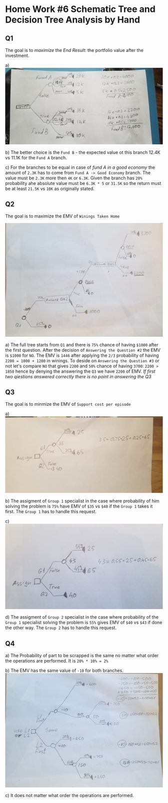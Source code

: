 # Home Work #6 Schematic Tree and Decision Tree Analysis by Hand

## Q1

  The goal is to _maximize_ the *End Result*: the portfolio value after the investment.

  a) ![Q1](HW6-Q1.jpeg) 
  
  b) The better choice is the `Fund B` - the expected value ot this branch 12.4K vs 11.1K for the `Fund A` branch.
  
  c) For the branches to be equal in case of _fund A in a good economy_ the amount of `2.3K` has to come from `Fund A -> Good Economy` branch. The value must be `2.3K` more then `4K` or `6.3K`. Given the branch has `20%` probability ahe absolute value must be `6.3K * 5` or `31.5K` so the return must be at least `21.5K` vs `10K` as originally stated.


## Q2

The goal is to maximize the EMV of `Winings Taken Home`

![Q2](HW6-Q2.jpeg)

  a) The full tree starts from `Q1` and there is `75%` chance of having `$1000` after the first question. After the decision of `Answering the Question #2` the EMV is `$1000` for `NO`. The EMV is `1446` after applying the `2/3` probability of having `2200 = 1000 + 1200` in winings. To deside on `Answering the Question #3` or not let's compare `NO` that gives `2200` and `50%` chance of having `3700`: `2200 > 1850` hence by denying the answering the `Q3` we have `2200` of EMV. _If first two qiestions answered correctly there is no point in answering the Q3_


## Q3

The goal is to minmize the EMV of `Support cost per episode`

  a) ![Q3-a](HW6-Q3-a.jpeg)
  
  b) The assigment of `Group 1` specialist in the case where probability of him solving the problem is `75%` have EMV of `$35` vs `$40` if the `Group 1` takes it first. The `Group 1` has to handle this request.

  c) ![Q3-c](HW6-Q3-c.jpeg)
  
  d) The assigment of `Group 2` specialist in the case where probability of the `Group 1` specialist solving the problem is `55%` gives EMV of `$40` vs `$43` if done the other way.  The `Group 2` has to handle this request.


## Q4 

  a) The Probability of part to be scrapped is the same no matter what order the operations are performed. It is `20% * 10% = 2%`
  
  b) The EMV has the same value of `-10` for both branches.
  ![Q4](HW6-Q4.jpeg)
  
  c) It does not matter what order the operations are performed.
